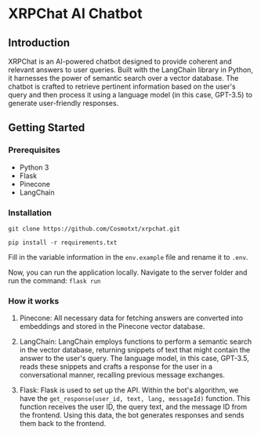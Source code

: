 # XRPChat AI Chatbot

## Introduction

XRPChat is an AI-powered chatbot designed to provide coherent and relevant answers to user queries. Built with the LangChain library in Python, it harnesses the power of semantic search over a vector database. The chatbot is crafted to retrieve pertinent information based on the user's query and then process it using a language model (in this case, GPT-3.5) to generate user-friendly responses.

## Getting Started

### Prerequisites

- Python 3
- Flask
- Pinecone
- LangChain

### Installation

```git clone https://github.com/Cosmotxt/xrpchat.git```

```pip install -r requirements.txt```

Fill in the variable information in the ```env.example``` file and rename it to ```.env```.

Now, you can run the application locally. Navigate to the server folder and run the command: ```flask run```

### How it works
1. Pinecone: All necessary data for fetching answers are converted into embeddings and stored in the Pinecone vector database.

2. LangChain: LangChain employs functions to perform a semantic search in the vector database, returning snippets of text that might contain the answer to the user's query. The language model, in this case, GPT-3.5, reads these snippets and crafts a response for the user in a conversational manner, recalling previous message exchanges.

3. Flask: Flask is used to set up the API. Within the bot's algorithm, we have the ```get_response(user_id, text, lang, messageId)``` function. This function receives the user ID, the query text, and the message ID from the frontend. Using this data, the bot generates responses and sends them back to the frontend.